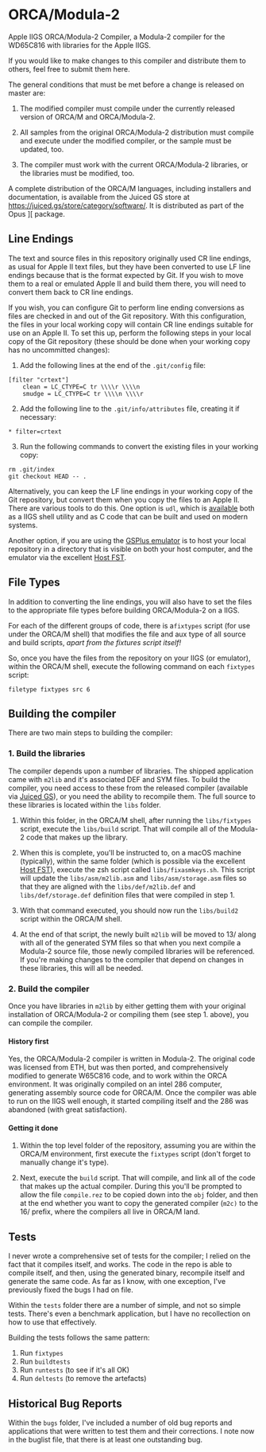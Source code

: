 ﻿# ORCA/Modula-2
Apple IIGS ORCA/Modula-2 Compiler, a Modula-2 compiler for the WD65C816 with libraries for the Apple IIGS.

If you would like to make changes to this compiler and distribute them to others, feel free to submit them here.

The general conditions that must be met before a change is released on master are:

1. The modified compiler must compile under the currently released version of ORCA/M and ORCA/Modula-2.

2. All samples from the original ORCA/Modula-2 distribution must compile and execute under the modified compiler, or the sample must be updated, too.

3. The compiler must work with the current ORCA/Modula-2 libraries, or the libraries must be modified, too.

A complete distribution of the ORCA/M languages, including installers and documentation, is available from the Juiced GS store at https://juiced.gs/store/category/software/. It is distributed as part of the Opus ][ package.

## Line Endings
The text and source files in this repository originally used CR line endings, as usual for Apple II text files, but they have been converted to use LF line endings because that is the format expected by Git. If you wish to move them to a real or emulated Apple II and build them there, you will need to convert them back to CR line endings.

If you wish, you can configure Git to perform line ending conversions as files are checked in and out of the Git repository. With this configuration, the files in your local working copy will contain CR line endings suitable for use on an Apple II. To set this up, perform the following steps in your local copy of the Git repository (these should be done when your working copy has no uncommitted changes):

1. Add the following lines at the end of the `.git/config` file:
```
[filter "crtext"]
	clean = LC_CTYPE=C tr \\\\r \\\\n
	smudge = LC_CTYPE=C tr \\\\n \\\\r
```

2. Add the following line to the `.git/info/attributes` file, creating it if necessary:
```
* filter=crtext
```

3. Run the following commands to convert the existing files in your working copy:
```
rm .git/index
git checkout HEAD -- .
```

Alternatively, you can keep the LF line endings in your working copy of the Git repository, but convert them when you copy the files to an Apple II. There are various tools to do this.  One option is `udl`, which is [available][udl] both as a IIGS shell utility and as C code that can be built and used on modern systems.

Another option, if you are using the [GSPlus emulator](https://apple2.gs/plus/) is to host your local repository in a directory that is visible on both your host computer, and the emulator via the excellent [Host FST](https://github.com/ksherlock/host-fst).

[udl]: http://ftp.gno.org/pub/apple2/gs.specific/gno/file.convert/udl.114.shk

## File Types
In addition to converting the line endings, you will also have to set the files to the appropriate file types before building ORCA/Modula-2 on a IIGS.

For each of the different groups of code, there is a`fixtypes` script (for use under the ORCA/M shell) that modifies the file and aux type of all source and build scripts, *apart from the fixtures script itself!*

So, once you have the files from the repository on your IIGS (or emulator), within the ORCA/M shell, execute the following command on each `fixtypes` script:

    filetype fixtypes src 6

## Building the compiler
There are two main steps to building the compiler:
### 1. Build the libraries
The compiler depends upon a number of libraries.  The shipped application came with `m2lib` and it's associated DEF and SYM files.  To build the compiler, you need access to these from the released compiler (available via [Juiced GS](https://juiced.gs/store/category/software/)), or you need the ability to recompile them.  The full source to these libraries is located within the `libs` folder.

1. Within this folder, in the ORCA/M shell, after running the `libs/fixtypes` script, execute the `libs/build` script.  That will compile all of the Modula-2 code that makes up the library.

2. When this is complete, you'll be instructed to, on a macOS machine (typically), within the same folder (which is possible via the excellent [Host FST](https://github.com/ksherlock/host-fst)), execute the zsh script called `libs/fixasmkeys.sh`.  This script will update the `libs/asm/m2lib.asm` and `libs/asm/storage.asm` files so that they are aligned with the `libs/def/m2lib.def` and `libs/def/storage.def` definition files that were compiled in step 1.

3. With that command executed, you should now run the `libs/build2` script within the ORCA/M shell.

4. At the end of that script, the newly built `m2lib` will be moved to 13/ along with all of the generated SYM files so that when you next compile a Modula-2 source file, those newly compiled libraries will be referenced.  If you're making changes to the compiler that depend on changes in these libraries, this will all be needed.

### 2. Build the compiler
Once you have libraries in `m2lib` by either getting them with your original installation of ORCA/Modula-2 or compiling them (see step 1. above), you can compile the compiler.

#### History first
Yes, the ORCA/Modula-2 compiler is written in Modula-2.  The original code was licensed from ETH, but was then ported, and comprehensively modified to generate W65C816 code, and to work within the ORCA environment.  It was originally compiled on an intel 286 computer, generating assembly source code for ORCA/M.  Once the compiler was able to run on the IIGS well enough, it started compiling itself and the 286 was abandoned (with great satisfaction).

#### Getting it done
1. Within the top level folder of the repository, assuming you are within the ORCA/M environment, first execute the `fixtypes` script (don't forget to manually change it's type).

2. Next, execute the `build` script.  That will compile, and link all of the code that makes up the actual compiler. During this you'll be prompted to allow the file `compile.rez` to be copied down into the `obj` folder, and then at the end whether you want to copy the generated compiler (`m2c)` to the 16/ prefix, where the compilers all live in ORCA/M land.

## Tests
I never wrote a comprehensive set of tests for the compiler; I relied on the fact that it compiles itself, and works.  The code in the repo is able to compile itself, and then, using the generated binary, recompile itself and generate the same code.  As far as I know, with one exception, I've previously fixed the bugs I had on file.

Within the `tests` folder there are a number of simple, and not so simple tests.  There's even a benchmark application, but I have no recollection on how to use that effectively.

Building the tests follows the same pattern:
1. Run `fixtypes`
2. Run `buildtests`
3. Run `runtests` (to see if it's all OK)
4. Run `deltests` (to remove the artefacts)

## Historical Bug Reports
Within the `bugs` folder, I've included a number of old bug reports and applications that were written to test them and their corrections.  I note now in the buglist file, that there is at least one outstanding bug.

